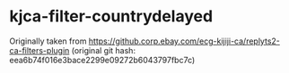 # kjca-filter-countrydelayed

Originally taken from https://github.corp.ebay.com/ecg-kijiji-ca/replyts2-ca-filters-plugin
(original git hash: eea6b74f016e3bace2299e09272b6043797fbc7c)
